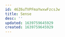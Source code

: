 ```yaml
---
id: 46Z6uTVPFmaYwxwFzcsJw
title: Sense
desc: ''
updated: 1639759645929
created: 1639759645929
---
```


